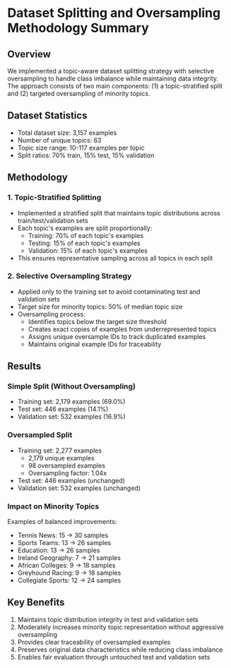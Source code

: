 # Dataset Splitting and Oversampling Methodology Summary

## Overview
We implemented a topic-aware dataset splitting strategy with selective oversampling to handle class imbalance while maintaining data integrity. The approach consists of two main components: (1) a topic-stratified split and (2) targeted oversampling of minority topics.

## Dataset Statistics
- Total dataset size: 3,157 examples
- Number of unique topics: 63
- Topic size range: 10-117 examples per topic
- Split ratios: 70% train, 15% test, 15% validation

## Methodology

### 1. Topic-Stratified Splitting
- Implemented a stratified split that maintains topic distributions across train/test/validation sets
- Each topic's examples are split proportionally:
  - Training: 70% of each topic's examples
  - Testing: 15% of each topic's examples
  - Validation: 15% of each topic's examples
- This ensures representative sampling across all topics in each split

### 2. Selective Oversampling Strategy
- Applied only to the training set to avoid contaminating test and validation sets
- Target size for minority topics: 50% of median topic size
- Oversampling process:
  - Identifies topics below the target size threshold
  - Creates exact copies of examples from underrepresented topics
  - Assigns unique oversample IDs to track duplicated examples
  - Maintains original example IDs for traceability

## Results

### Simple Split (Without Oversampling)
- Training set: 2,179 examples (69.0%)
- Test set: 446 examples (14.1%)
- Validation set: 532 examples (16.9%)

### Oversampled Split
- Training set: 2,277 examples
  - 2,179 unique examples
  - 98 oversampled examples
  - Oversampling factor: 1.04x
- Test set: 446 examples (unchanged)
- Validation set: 532 examples (unchanged)

### Impact on Minority Topics
Examples of balanced improvements:
- Tennis News: 15 → 30 samples
- Sports Teams: 13 → 26 samples
- Education: 13 → 26 samples
- Ireland Geography: 7 → 21 samples
- African Colleges: 9 → 18 samples
- Greyhound Racing: 9 → 18 samples
- Collegiate Sports: 12 → 24 samples

## Key Benefits
1. Maintains topic distribution integrity in test and validation sets
2. Moderately increases minority topic representation without aggressive oversampling
3. Provides clear traceability of oversampled examples
4. Preserves original data characteristics while reducing class imbalance
5. Enables fair evaluation through untouched test and validation sets
